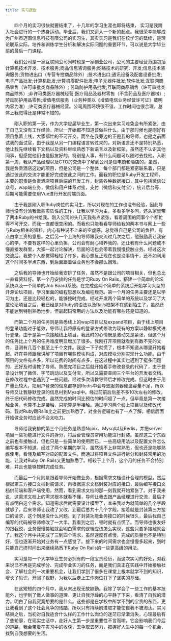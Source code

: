 ```yaml
---
title: 实习报告
---
```

&emsp;&emsp;四个月的实习很快就要结束了，十几年的学习生涯也即将结束， 实习是我跨入社会进行的一个热身运动。毕业后，我们又迈入一个新的起点。我很荣幸能够成为广州市迈图信息科技有限公司的实习生，其实实习是我们在校学习的延续，是理论联系实际，培养和训练学生分析和解决实际问题的重要环节，可以说是大学毕业前的最后一门课程。

&emsp;&emsp;我们公司是一家互联网公司同时也是一家创业公司，公司的主要经营范围包括计算机技术开发、技术服务;商品信息咨询服务;网络技术的研究、开发;信息技术咨询服务;货物进出口（专营专控商品除外）;技术进出口;通讯设备及配套设备批发;电子产品批发;计算机批发;计算机零配件批发;电子元器件批发;软件批发;互联网商品零售（许可审批类商品除外）; 劳动防护用品批发;互联网商品销售（许可审批类商品除外）;非许可类医疗器械经营;医疗用品及器材零售（不含药品及医疗器械）;劳动防护用品零售;增值电信服务（业务种类以《增值电信业务经营许可证》载明内容为准）;许可类医疗器械经营。公司周围环境很不错，工作时间也很合理，总体上我觉得还是非常不错的。

&emsp;&emsp;刚入职的第一天，作为大学应届毕业生，第一次出来实习难免会有所紧张，由于自己又没有工作经验，所以一开始都不知道该做些什么。由于那时候也是刚好有项目急着上线，大家都忙的不可开交。而坐在我旁边的正是我的导师，也是之前面试我的面试官，由于我是从另一门编程语言转过来的，对新语言还不是特别熟悉，他让我先继续看下文档以及资料继续熟悉下新语言以及新框架。虽然还不认识其他同事，但感觉他们也是挺友好的。特别是人事，有什么问题可以随时去找他。入职第一周，我从产品经理以及CTO的交流中了解到公司是做电商和酒店的。虽然，我是负责酒店这边的项目，但是公司是一个整体，每个部门都是紧密联系着，只是通过彼此的交流才能更好完成彼此之间的工作。而我的职位是Ruby开发工程师，主要的职责是负责酒店项目后端的开发工作，封装各种数据接口，其中包括微信公众号，wap端业务，微信和用户体系对接，支付（微信和支付宝），统计后台等，后期可能需要使用Vue进行开发前端页面。

&emsp;&emsp;由于我是刚入职Ruby岗位的实习生，所以对现在的工作也没有经验，因此导师也没有分派我做些实质性的工作，让我以学习为主，多看多学多问，还从家里带了两本Ruby的书给我。刚入公司的头几天我有点紧张，看着周围的同事个个都忙得不可开交，而我一直都很空闲的。而我也只能看看导师给我的两本书与网上一些与Ruby相关的资料，内心有种说不上来的空虚感，总觉得自己是公司的负担，有点白拿工资的意思。之后另一个上海的导师跟我交流过几次之后，他鼓励我让我安心的学，不要有这样的心里负担，公司会有耐心培养我的，还让我有什么问题或不懂直接发群里，大家一起讨论解决，后面的话也会带着我慢慢接触业务。经过这次交流后，我整个人都觉得轻松了许多，我心想反正现在也是没事情干，还不如利用这个时间多学点东西，到后面跟着做业务也不会那么困难。

&emsp;&emsp;之后我的导师也开始给我安排了任务，虽然不是跟公司的项目相关，但也总比一直看资料好。第一个月安排的任务是学习Ruby On Rails，搭建一个简单的论坛系统以及一个简单的Job Board系统。在完成这两个简单的系统后开始学习大型的开源论坛项目，学习里面的编程思想以及编程规范。第一个月的任务主要还是以学习为主，还是比较轻松的，能够按时完成。经过开发两个简单的系统以及学习了大型论坛项目之后，我已经是对Ruby的语法以及Rails框架不在感到陌生了，虽然还不能达到特别熟悉地步，但最起码常用的方法以及功能有哪些还是知道的。

&emsp;&emsp;而第二个月的任务则是熟悉线上的wap项目以及expand项目，由于线上项目的登录功能过于低效，导师让我将原有的登录方式修改为现有的方案以静默模式进行登录。由于是第一次接触线上项目，我此时的心情既是激动又是紧张，但这个月的任务比上个月的任务难度明显增加了很多。我刚打开项目就看到有数不完的文件，目测有几百个甚至上千个文件。我这一下子就慌了，根本不知道从哪里开始看起。好在导师跟我讲解了项目有哪些模块构成，对应模块分别实现什么功能。由于项目的文件有点多，所以花费的时间有点多，在这过程中其实也遇到了挺多问题的，还好及时请教了导师。熟悉完项目之后就开始着手修改登录的代码了，由于登录设计到了微信、字节跳动以及支付宝，所以又需要查阅三个平台的开发者文档。在修改过程中也遇到了一些问题，经过多次请教导师后才修改完成。但这时由于用户量比较大，把用户登录的信息都存到Redis中会导致服务器硬盘容量不足，所以导师又让我静默登录的信息村到Mysql中。经过前前后后差不多10次左右的修改，终于把代码修改完成。虽然完成的时间比预估的时间超了一点，但毕竟是第一次接触业务，也算不上是接触，只能算是半接触。通过学习两个线上项目以及修改代码，我对Ruby跟Rails比之前更加熟悉了，对业务逻辑也有了一点了解，相信后面开始做业务时应该不会太吃力。

&emsp;&emsp;导师给我安排的第三个月任务是熟悉Nginx、Mysql以及Redis，并把server项目一些功能进行文件的拆分，将后台管理员常用功能进行封装。虽然这三个东西之前也有接触过，但也只是一些简单的使用而已，一些高级用法以及配置文件怎么编写根本不知道。经过了两个星期的学习，虽然谈不上非常熟悉，但也还是能够熟练使用，看懂及编写对应的配置文件。而通过将项目文件进行拆分和封装常用的功能，让我对Ruby On Rails又更加熟悉了。相较于上个月，这个月的任务不会特别难，并且也能够按时完成任务。

&emsp;&emsp;而最后一个月则是跟着导师开始做业务，根据需求文档设计合理的模型，然后根据第三方接口文档封装请求，再根据需求文档封装对应的接口，最后编写接口文档供前端和客户端使用。然而，看到需求文档的那一刻我就开始紧张了。对于我来说，这需求文档上的需求根本就看不懂，导师让我去跟产品经理进行交流，最后才有点明白这个需求。知道需求后就需要设计模型了，本来我以为就简单的几个字段就够了，后来导师让我改了又改，到最后总共十几个字段。接着就是封装第三方接口的请求，这个到是没什么问题。到了封装功能业务接口的时候很久，最后我自己编写的代码被导师修改了一大半。我看到之后，顿时就有点慌了。而导师也很友好的跟我说，业务慢慢接触就会明白需求的逻辑应该怎么实现，这些只要多接触就会了。我这个月中共完成了三到四个需求，虽然速度有点慢，完成的质量也不是特别好，但也逐渐开始对业务有一点感觉了。接下来的时间需求也会慢慢多起来，到时只能自己挤时间出来继续熟悉下Ruby On Rails的一些更高级的用法。

&emsp;&emsp;实习是每一个大学毕业生务必拥有的一段宝贵经历，而这次实习的好处，对我来说已不再是完成学分、完成毕业实习的任务，而是我们真正在实践中开始接触社会、了解社会的一次重要机会，让我们学到了很多在课堂上根本就学不到的知识，增长了见识，开阔了视野，为我以后走上工作岗位打下了坚实的基础。

&emsp;&emsp;在这短短的四个月中，我从末出现无故缺勤。我除了学会了一些工作的基本技能外，也学到了做人做事的道理，更让自我浮躁的心平静了下来，看清了自我的潜力，明白了自我究竟想要的是什么。这些都是在学校中所学不到的宝贵的东西，更让我看到了这个社会竞争的残酷，所以只有持续前进取才能使自我不被淘汰。实习结束之后，当初对自我适合什么样的工作什么岗位的迷茫已渐渐消失，心理最后有了些轮廓，在现实生活中，走好人生第一步是重要性不言而喻，它会影响我们今后的道路，我会带着在实习中的收获，去争取去努力，把握好人生中的每一个机会，找到自我想要的生活。


